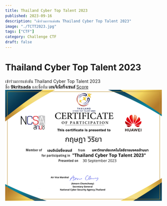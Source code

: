 ```yaml
---
title: Thailand Cyber Top Talent 2023
published: 2023-09-16
description: "เข้าร่วมการแข่งขัน Thailand Cyber Top Talent 2023"
image: "./TCTT2023.jpg"
tags: ["CTF"]
category: Challenge CTF
draft: false
---
```


# Thailand Cyber Top Talent 2023
เข้าร่วมการแข่งขัน  Thailand Cyber Top Talent 2023\
ชื่อ **9kritsada** และชื่อทีม **เอนจิเนียริ่งเซนส์** 
[Score](https://cloud.ctf.in.th/score/view.html?id=DVBTLV9D0W&t=oL3n5Xg2DaZaVIiale3QRXEtycxrtBSQuQOat+sUnJU=)
![Certificate](./CER-TCTT2023.png)